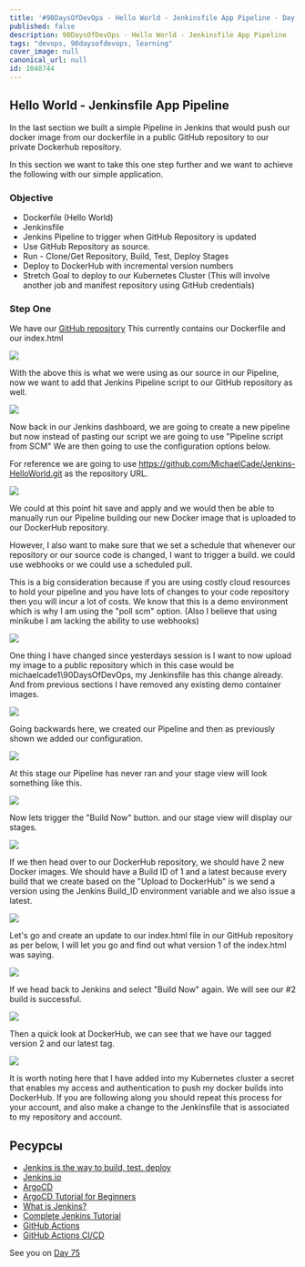 ```yaml
---
title: '#90DaysOfDevOps - Hello World - Jenkinsfile App Pipeline - Day 74'
published: false
description: 90DaysOfDevOps - Hello World - Jenkinsfile App Pipeline
tags: "devops, 90daysofdevops, learning"
cover_image: null
canonical_url: null
id: 1048744
---
```

## Hello World - Jenkinsfile App Pipeline

In the last section we built a simple Pipeline in Jenkins that would push our docker image from our dockerfile in a public GitHub repository to our private Dockerhub repository. 

In this section we want to take this one step further and we want to achieve the following with our simple application. 

### Objective 

- Dockerfile (Hello World)
- Jenkinsfile 
- Jenkins Pipeline to trigger when GitHub Repository is updated 
- Use GitHub Repository as source. 
- Run - Clone/Get Repository, Build, Test, Deploy Stages
- Deploy to DockerHub with incremental version numbers
- Stretch Goal to deploy to our Kubernetes Cluster (This will involve another job and manifest repository using GitHub credentials)

### Step One 

We have our [GitHub repository](https://github.com/MichaelCade/Jenkins-HelloWorld) This currently contains our Dockerfile and our index.html 

![](../images/Day74_CICD1.png?v1)

With the above this is what we were using as our source in our Pipeline, now we want to add that Jenkins Pipeline script to our GitHub repository as well. 

![](../images/Day74_CICD2.png?v1)

Now back in our Jenkins dashboard, we are going to create a new pipeline but now instead of pasting our script we are going to use "Pipeline script from SCM" We are then going to use the configuration options below. 

For reference we are going to use https://github.com/MichaelCade/Jenkins-HelloWorld.git as the repository URL.  

![](../images/Day74_CICD3.png?v1)

We could at this point hit save and apply and we would then be able to manually run our Pipeline building our new Docker image that is uploaded to our DockerHub repository. 

However, I also want to make sure that we set a schedule that whenever our repository or our source code is changed, I want to trigger a build. we could use webhooks or we could use a scheduled pull. 

This is a big consideration because if you are using costly cloud resources to hold your pipeline and you have lots of changes to your code repository then you will incur a lot of costs. We know that this is a demo environment which is why I am using the "poll scm" option. (Also I believe that using minikube I am lacking the ability to use webhooks)

![](../images/Day74_CICD4.png?v1)

One thing I have changed since yesterdays session is I want to now upload my image to a public repository which in this case would be michaelcade1\90DaysOfDevOps, my Jenkinsfile has this change already. And from previous sections I have removed any existing demo container images. 

![](../images/Day74_CICD5.png?v1)

Going backwards here, we created our Pipeline and then as previously shown we added our configuration. 

![](../images/Day74_CICD6.png?v1)

At this stage our Pipeline has never ran and your stage view will look something like this. 

![](../images/Day74_CICD7.png?v1)

Now lets trigger the "Build Now" button. and our stage view will display our stages. 

![](../images/Day74_CICD8.png?v1)

If we then head over to our DockerHub repository, we should have 2 new Docker images. We should have a Build ID of 1 and a latest because every build that we create based on the "Upload to DockerHub" is we send a version using the Jenkins Build_ID environment variable and we also issue a latest. 

![](../images/Day74_CICD9.png?v1)

Let's go and create an update to our index.html file in our GitHub repository as per below, I will let you go and find out what version 1 of the index.html was saying. 

![](../images/Day74_CICD10.png?v1)

If we head back to Jenkins and select "Build Now" again. We will see our #2 build is successful. 

![](../images/Day74_CICD11.png?v1)

Then a quick look at DockerHub, we can see that we have our tagged version 2 and our latest tag.  

![](../images/Day74_CICD12.png?v1)

It is worth noting here that I have added into my Kubernetes cluster a secret that enables my access and authentication to push my docker builds into DockerHub. If you are following along you should repeat this process for your account, and also make a change to the Jenkinsfile that is associated to my repository and account. 

## Ресурсы

- [Jenkins is the way to build, test, deploy](https://youtu.be/_MXtbjwsz3A)
- [Jenkins.io](https://www.jenkins.io/)
- [ArgoCD](https://argo-cd.readthedocs.io/en/stable/)
- [ArgoCD Tutorial for Beginners](https://www.youtube.com/watch?v=MeU5_k9ssrs)
- [What is Jenkins?](https://www.youtube.com/watch?v=LFDrDnKPOTg)
- [Complete Jenkins Tutorial](https://www.youtube.com/watch?v=nCKxl7Q_20I&t=3s)
- [GitHub Actions](https://www.youtube.com/watch?v=R8_veQiYBjI)
- [GitHub Actions CI/CD](https://www.youtube.com/watch?v=mFFXuXjVgkU)

See you on [Day 75](day75.md)
